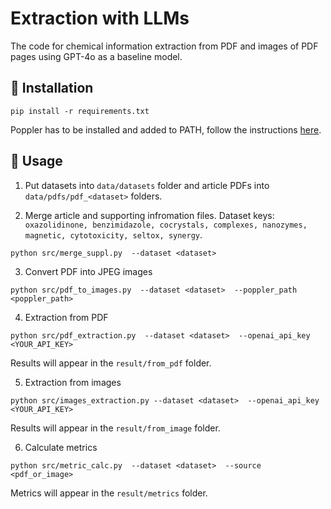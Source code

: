 # Extraction with LLMs

The code for chemical information extraction from PDF and images of PDF pages using GPT-4o as a baseline model.

## 🔧 Installation

```pip install -r requirements.txt```

Poppler has to be installed and added to PATH, follow the instructions [here](https://pdf2image.readthedocs.io/en/latest/installation.html#installing-poppler).

## 🚀 Usage

1. Put datasets into ```data/datasets``` folder and article PDFs into ```data/pdfs/pdf_<dataset>``` folders.

2. Merge article and supporting infromation files. Dataset keys: ```oxazolidinone, benzimidazole, cocrystals, complexes, nanozymes, magnetic, cytotoxicity, seltox, synergy```.

```python src/merge_suppl.py  --dataset <dataset>```

3. Convert PDF into JPEG images

```python src/pdf_to_images.py  --dataset <dataset>  --poppler_path <poppler_path>```

4. Extraction from PDF

```python src/pdf_extraction.py  --dataset <dataset>  --openai_api_key <YOUR_API_KEY>```

Results will appear in the ```result/from_pdf``` folder.

5. Extraction from images

```python src/images_extraction.py --dataset <dataset>  --openai_api_key <YOUR_API_KEY>```

Results will appear in the ```result/from_image``` folder.

6. Calculate metrics

```python src/metric_calc.py  --dataset <dataset>  --source <pdf_or_image>```

Metrics will appear in the ```result/metrics``` folder.